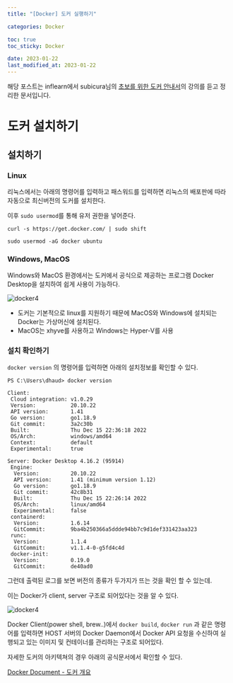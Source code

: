 ```yaml
---
title: "[Docker] 도커 실행하기"

categories: Docker

toc: true
toc_sticky: Docker

date: 2023-01-22
last_modified_at: 2023-01-22
---
```


해당 포스트는 inflearn에서 subicura님의 [초보를 위한 도커 안내서](https://www.inflearn.com/course/%EB%8F%84%EC%BB%A4-%EC%9E%85%EB%AC%B8/dashboard)의 강의를 듣고 정리한 문서입니다.

# 도커 설치하기

## 설치하기

### Linux

리눅스에서는 아래의 명령어를 입력하고 패스워드를 입력하면 리눅스의 배포판에 따라 자동으로 최신버전의 도커를 설치한다.

이후 `sudo usermod`를 통해 유저 권한을 넣어준다.

```shell
curl -s https://get.docker.com/ | sudo shift 

sudo usermod -aG docker ubuntu
```

### Windows, MacOS

Windows와 MacOS 환경에서는 도커에서 공식으로 제공하는 프로그램 Docker Desktop을 설치하여 쉽게 사용이 가능하다.

![docker4](//assets/image/2023/2023-01/22-docker004.png)


- 도커는 기본적으로 linux를 지원하기 때문에 MacOS와 Windows에 설치되는 Docker는 가상머신에 설치된다.
- MacOS는 xhyve를 사용하고 Windows는 Hyper-V를 사용


### 설치 확인하기

`docker version` 의 명령어를 입력하면 아래의 설치정보를 확인할 수 있다.

```shell
PS C:\Users\dhaud> docker version

Client:
 Cloud integration: v1.0.29
 Version:           20.10.22
 API version:       1.41
 Go version:        go1.18.9
 Git commit:        3a2c30b
 Built:             Thu Dec 15 22:36:18 2022
 OS/Arch:           windows/amd64
 Context:           default
 Experimental:      true

Server: Docker Desktop 4.16.2 (95914)
 Engine:
  Version:          20.10.22
  API version:      1.41 (minimum version 1.12)
  Go version:       go1.18.9
  Git commit:       42c8b31
  Built:            Thu Dec 15 22:26:14 2022
  OS/Arch:          linux/amd64
  Experimental:     false
 containerd:
  Version:          1.6.14
  GitCommit:        9ba4b250366a5ddde94bb7c9d1def331423aa323
 runc:
  Version:          1.1.4
  GitCommit:        v1.1.4-0-g5fd4c4d
 docker-init:
  Version:          0.19.0
  GitCommit:        de40ad0
```


그런데 출력된 로그를 보면 버전의 종류가 두가지가 뜨는 것을 확인 할 수 있는데.

이는 Docker가 client, server 구조로 되어있다는 것을 알 수 있다.

![docker4](//assets/image/2023/2023-01/22-docker005.png)


Docker Client(power shell, brew..)에서 `docker build`, `docker run` 과 같은 명령어를 입력하면 HOST 서버의 Docker Daemon에서 Docker API 요청을 수신하여 실행되고 있는 이미지 및 컨테이너를 관리하는 구조로 되어있다.

자세한 도커의 아키텍쳐의 경우 아래의 공식문서에서 확인할 수 있다.

[Docker Document - 도커 개요](https://docs.docker.com/get-started/overview/)
